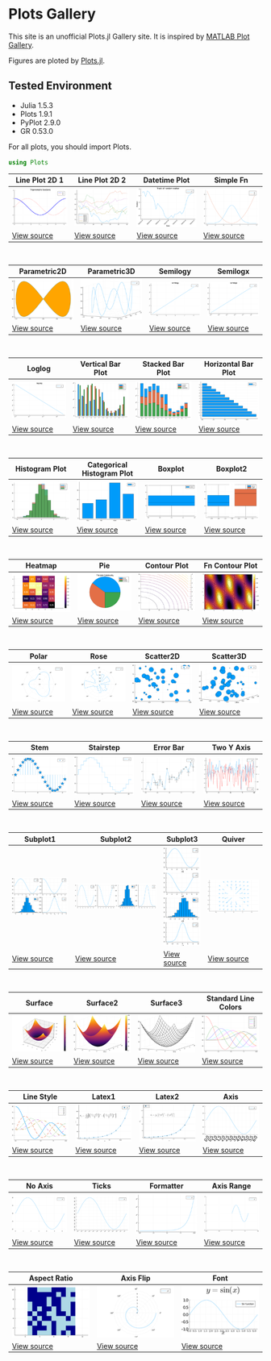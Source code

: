# Plots Gallery

This site is an unofficial Plots.jl Gallery site. It is inspired by [MATLAB Plot Gallery](https://jp.mathworks.com/products/matlab/plot-gallery.html).

Figures are ploted by [Plots.jl](https://github.com/JuliaPlots/Plots.jl).

## Tested Environment
- Julia 1.5.3
- Plots 1.9.1
- PyPlot 2.9.0
- GR 0.53.0

For all plots, you should import Plots.
```julia
using Plots
```


|  Line Plot 2D 1 | Line Plot 2D 2 | Datetime Plot | Simple Fn |
|  ---- | ---- | ---- | ---- |
| ![small_line_plot_2d_1.png](src/images/small_line_plot_2d_1.png) |![small_line_plot_2d_2.png](src/images/small_line_plot_2d_2.png) |![small_datetime_plot.png](src/images/small_datetime_plot.png) |![small_simple_fn.png](src/images/small_simple_fn.png) |
| [View source](src/line_plot_2d_1.md) |[View source](src/line_plot_2d_2.md) |[View source](src/datetime_plot.md) |[View source](src/simple_fn.md) |

<br>

|  Parametric2D | Parametric3D | Semilogy | Semilogx |
|  ---- | ---- | ---- | ---- |
| ![small_parametric2d.png](src/images/small_parametric2d.png) |![small_parametric3d.png](src/images/small_parametric3d.png) |![small_semilogy.png](src/images/small_semilogy.png) |![small_semilogx.png](src/images/small_semilogx.png) |
| [View source](src/parametric2d.md) |[View source](src/parametric3d.md) |[View source](src/semilogy.md) |[View source](src/semilogx.md) |

<br>

|  Loglog | Vertical Bar Plot | Stacked Bar Plot | Horizontal Bar Plot |
|  ---- | ---- | ---- | ---- |
| ![small_loglog.png](src/images/small_loglog.png) |![small_vertical_bar_plot.png](src/images/small_vertical_bar_plot.png) |![small_stacked_bar_plot.png](src/images/small_stacked_bar_plot.png) |![small_horizontal_bar_plot.png](src/images/small_horizontal_bar_plot.png) |
| [View source](src/loglog.md) |[View source](src/vertical_bar_plot.md) |[View source](src/stacked_bar_plot.md) |[View source](src/horizontal_bar_plot.md) |

<br>

|  Histogram Plot | Categorical Histogram Plot | Boxplot | Boxplot2 |
|  ---- | ---- | ---- | ---- |
| ![small_histogram_plot.png](src/images/small_histogram_plot.png) |![small_categorical_histogram_plot.png](src/images/small_categorical_histogram_plot.png) |![small_boxplot.png](src/images/small_boxplot.png) |![small_boxplot2.png](src/images/small_boxplot2.png) |
| [View source](src/histogram_plot.md) |[View source](src/categorical_histogram_plot.md) |[View source](src/boxplot.md) |[View source](src/boxplot2.md) |

<br>

|  Heatmap | Pie | Contour Plot | Fn Contour Plot |
|  ---- | ---- | ---- | ---- |
| ![small_heatmap.png](src/images/small_heatmap.png) |![small_pie.png](src/images/small_pie.png) |![small_contour_plot.png](src/images/small_contour_plot.png) |![small_fn_contour_plot.png](src/images/small_fn_contour_plot.png) |
| [View source](src/heatmap.md) |[View source](src/pie.md) |[View source](src/contour_plot.md) |[View source](src/fn_contour_plot.md) |

<br>

|  Polar | Rose | Scatter2D | Scatter3D |
|  ---- | ---- | ---- | ---- |
| ![small_polar.png](src/images/small_polar.png) |![small_rose.png](src/images/small_rose.png) |![small_scatter2d.png](src/images/small_scatter2d.png) |![small_scatter3d.png](src/images/small_scatter3d.png) |
| [View source](src/polar.md) |[View source](src/rose.md) |[View source](src/scatter2d.md) |[View source](src/scatter3d.md) |

<br>

|  Stem | Stairstep | Error Bar | Two Y Axis |
|  ---- | ---- | ---- | ---- |
| ![small_stem.png](src/images/small_stem.png) |![small_stairstep.png](src/images/small_stairstep.png) |![small_error_bar.png](src/images/small_error_bar.png) |![small_two_y_axis.png](src/images/small_two_y_axis.png) |
| [View source](src/stem.md) |[View source](src/stairstep.md) |[View source](src/error_bar.md) |[View source](src/two_y_axis.md) |

<br>

|  Subplot1 | Subplot2 | Subplot3 | Quiver |
|  ---- | ---- | ---- | ---- |
| ![small_subplot1.png](src/images/small_subplot1.png) |![small_subplot2.png](src/images/small_subplot2.png) |![small_subplot3.png](src/images/small_subplot3.png) |![small_quiver.png](src/images/small_quiver.png) |
| [View source](src/subplot1.md) |[View source](src/subplot2.md) |[View source](src/subplot3.md) |[View source](src/quiver.md) |

<br>

|  Surface | Surface2 | Surface3 | Standard Line Colors |
|  ---- | ---- | ---- | ---- |
| ![small_surface.png](src/images/small_surface.png) |![small_surface2.png](src/images/small_surface2.png) |![small_surface3.png](src/images/small_surface3.png) |![small_standard_line_colors.png](src/images/small_standard_line_colors.png) |
| [View source](src/surface.md) |[View source](src/surface2.md) |[View source](src/surface3.md) |[View source](src/standard_line_colors.md) |

<br>

|  Line Style | Latex1 | Latex2 | Axis |
|  ---- | ---- | ---- | ---- |
| ![small_line_style.png](src/images/small_line_style.png) |![small_latex1.png](src/images/small_latex1.png) |![small_latex2.png](src/images/small_latex2.png) |![small_axis.png](src/images/small_axis.png) |
| [View source](src/line_style.md) |[View source](src/latex1.md) |[View source](src/latex2.md) |[View source](src/axis.md) |

<br>

|  No Axis | Ticks | Formatter | Axis Range |
|  ---- | ---- | ---- | ---- |
| ![small_no_axis.png](src/images/small_no_axis.png) |![small_ticks.png](src/images/small_ticks.png) |![small_formatter.png](src/images/small_formatter.png) |![small_axis_range.png](src/images/small_axis_range.png) |
| [View source](src/no_axis.md) |[View source](src/ticks.md) |[View source](src/formatter.md) |[View source](src/axis_range.md) |

<br>

|  Aspect Ratio | Axis Flip | Font |
|  ---- | ---- | ---- |
| ![small_aspect_ratio.png](src/images/small_aspect_ratio.png) |![small_axis_flip.png](src/images/small_axis_flip.png) |![small_font.png](src/images/small_font.png) |
| [View source](src/aspect_ratio.md) |[View source](src/axis_flip.md) |[View source](src/font.md) |

<br>

